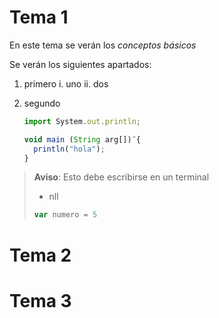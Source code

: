# Tema 1

En este tema se verán los *conceptos básicos*

Se verán los siguientes apartados:

1. primero
i. uno
  ii. dos
3. segundo


   ```JavaScript
   import System.out.println;

   void main (String arg[])¨{
     println("hola");
   }
   ```

> **Aviso**: Esto debe escribirse en un terminal
> - nll
> ```javascript
> var numero = 5
> ```



# Tema 2




# Tema 3

